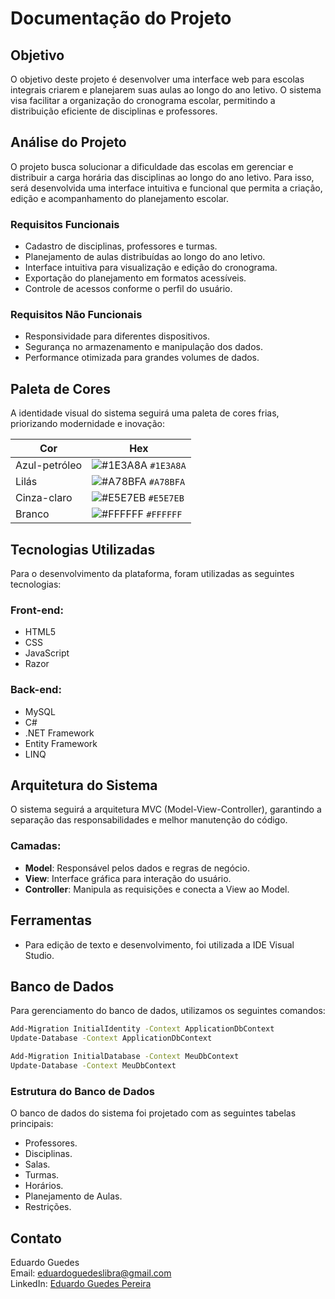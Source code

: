 # Documentação do Projeto

## Objetivo
O objetivo deste projeto é desenvolver uma interface web para escolas integrais criarem e planejarem suas aulas ao longo do ano letivo. O sistema visa facilitar a organização do cronograma escolar, permitindo a distribuição eficiente de disciplinas e professores.

## Análise do Projeto
O projeto busca solucionar a dificuldade das escolas em gerenciar e distribuir a carga horária das disciplinas ao longo do ano letivo. Para isso, será desenvolvida uma interface intuitiva e funcional que permita a criação, edição e acompanhamento do planejamento escolar.

### Requisitos Funcionais
- Cadastro de disciplinas, professores e turmas.
- Planejamento de aulas distribuídas ao longo do ano letivo.
- Interface intuitiva para visualização e edição do cronograma.
- Exportação do planejamento em formatos acessíveis.
- Controle de acessos conforme o perfil do usuário.

### Requisitos Não Funcionais
- Responsividade para diferentes dispositivos.
- Segurança no armazenamento e manipulação dos dados.
- Performance otimizada para grandes volumes de dados.

## Paleta de Cores
A identidade visual do sistema seguirá uma paleta de cores frias, priorizando modernidade e inovação:

| Cor           | Hex       |
|---------------|---------- |
| Azul-petróleo | ![#1E3A8A](https://via.placeholder.com/20/1E3A8A/000000?text=+) `#1E3A8A` |
| Lilás         | ![#A78BFA](https://via.placeholder.com/20/A78BFA/000000?text=+) `#A78BFA` |
| Cinza-claro   | ![#E5E7EB](https://via.placeholder.com/20/E5E7EB/000000?text=+) `#E5E7EB` |
| Branco        | ![#FFFFFF](https://via.placeholder.com/20/FFFFFF/000000?text=+) `#FFFFFF` |


## Tecnologias Utilizadas
Para o desenvolvimento da plataforma, foram utilizadas as seguintes tecnologias:

### Front-end:
- HTML5
- CSS
- JavaScript
- Razor

### Back-end:
- MySQL
- C#
- .NET Framework
- Entity Framework
- LINQ

## Arquitetura do Sistema
O sistema seguirá a arquitetura MVC (Model-View-Controller), garantindo a separação das responsabilidades e melhor manutenção do código.

### Camadas:
- **Model**: Responsável pelos dados e regras de negócio.
- **View**: Interface gráfica para interação do usuário.
- **Controller**: Manipula as requisições e conecta a View ao Model.

## Ferramentas
- Para edição de texto e desenvolvimento, foi utilizada a IDE Visual Studio.

## Banco de Dados
Para gerenciamento do banco de dados, utilizamos os seguintes comandos:

```sh
Add-Migration InitialIdentity -Context ApplicationDbContext
Update-Database -Context ApplicationDbContext

Add-Migration InitialDatabase -Context MeuDbContext
Update-Database -Context MeuDbContext
```

### Estrutura do Banco de Dados
O banco de dados do sistema foi projetado com as seguintes tabelas principais:
- Professores.
- Disciplinas.
- Salas.
- Turmas.
- Horários.
- Planejamento de Aulas.
- Restrições.

## Contato
Eduardo Guedes  
Email: eduardoguedeslibra@gmail.com  
LinkedIn: [Eduardo Guedes Pereira](https://www.linkedin.com/in/eduardoguedespereira/)

